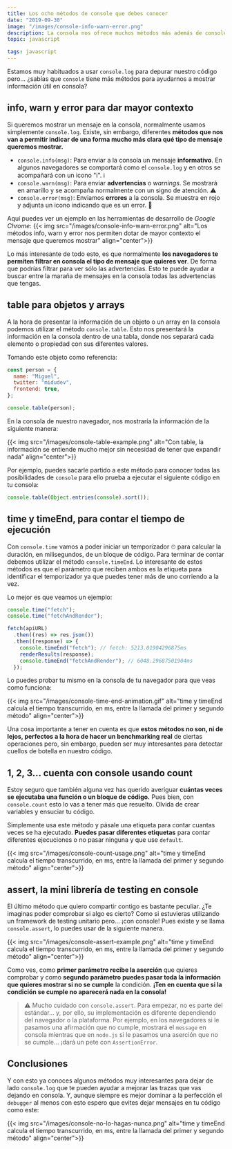 ```yaml
---
title: Los ocho métodos de console que debes conocer
date: "2019-09-30"
image: "/images/console-info-warn-error.png"
description: La consola nos ofrece muchos métodos más además de console.log. Conoce los que quedan, que te ayudarán a mostrar mejores mensajes en la consola. warn, error, info, table, time, timeEnd, count y assert.
topic: javascript

tags: javascript
---
```


Estamos muy habituados a usar `console.log` para depurar nuestro código pero... ¿sabías que `console` tiene más métodos para ayudarnos a mostrar información útil en consola?

## info, warn y error para dar mayor contexto

Si queremos mostrar un mensaje en la consola, normalmente usamos simplemente `console.log`. Existe, sin embargo, diferentes **métodos que nos van a permitir indicar de una forma mucho más clara qué tipo de mensaje queremos mostrar.**

- `console.info(msg)`: Para enviar a la consola un mensaje **informativo**. En algunos navegadores se comportará como el `console.log` y en otros se acompañará con un icono "i". ℹ️
- `console.warn(msg)`: Para enviar **advertencias** o _warnings_. Se mostrará en amarillo y se acompaña normalmente con un signo de atención. ⚠️
- `console.error(msg)`: Enviamos **errores** a la consola. Se muestra en rojo y adjunta un icono indicando que es un error. 🛑

Aquí puedes ver un ejemplo en las herramientas de desarrollo de _Google Chrome_:
{{< img src="/images/console-info-warn-error.png" alt="Los métodos info, warn y error nos permiten dotar de mayor contexto el mensaje que queremos mostrar" align="center">}}

Lo más interesante de todo esto, es que normalmente **los navegadores te permiten filtrar en consola el tipo de mensaje que quieres ver**. De forma que podrías filtrar para ver sólo las advertencias. Esto te puede ayudar a buscar entre la maraña de mensajes en la consola todas las advertencias que tengas.

## table para objetos y arrays

A la hora de presentar la información de un objeto o un array en la consola podemos utilizar el método `console.table`. Esto nos presentará la información en la consola dentro de una tabla, donde nos separará cada elemento o propiedad con sus diferentes valores.

Tomando este objeto como referencia:

```javascript
const person = {
  name: "Miguel",
  twitter: "midudev",
  frontend: true,
};

console.table(person);
```

En la consola de nuestro navegador, nos mostraría la información de la siguiente manera:

{{< img src="/images/console-table-example.png" alt="Con table, la información se entiende mucho mejor sin necesidad de tener que expandir nada" align="center">}}

Por ejemplo, puedes sacarle partido a este método para conocer todas las posibilidades de `console` para ello prueba a ejecutar el siguiente código en tu consola:

```javascript
console.table(Object.entries(console).sort());
```

## time y timeEnd, para contar el tiempo de ejecución

Con `console.time` vamos a poder iniciar un temporizador ⏲ para calcular la duración, en milisegundos, de un bloque de código. Para terminar de contar debemos utilizar el método `console.timeEnd`. Lo interesante de estos métodos es que el parámetro que reciben ambos es la etiqueta para identificar el temporizador ya que puedes tener más de uno corriendo a la vez.

Lo mejor es que veamos un ejemplo:

```javascript
console.time("fetch");
console.time("fetchAndRender");

fetch(apiURL)
  .then((res) => res.json())
  .then((response) => {
    console.timeEnd("fetch"); // fetch: 5213.01904296875ms
    renderResults(response);
    console.timeEnd("fetchAndRender"); // 6048.29687501904ms
  });
```

Lo puedes probar tu mismo en la consola de tu navegador para que veas como funciona:

{{< img src="/images/console-time-end-animation.gif" alt="time y timeEnd calcula el tiempo transcurrido, en ms, entre la llamada del primer y segundo método" align="center">}}

Una cosa importante a tener en cuenta es que **estos métodos no son, ni de lejos, perfectos a la hora de hacer un benchmarking real** de ciertas operaciones pero, sin embargo, pueden ser muy interesantes para detectar cuellos de botella en nuestro código.

## 1, 2, 3... cuenta con console usando count

Estoy seguro que también alguna vez has querido averiguar **cuántas veces se ejecutaba una función o un bloque de código.** Pues bien, con `console.count` esto lo vas a tener más que resuelto. Olvida de crear variables y ensuciar tu código.

Simplemente usa este método y pásale una etiqueta para contar cuantas veces se ha ejecutado. **Puedes pasar diferentes etiquetas** para contar diferentes ejecuciones o no pasar ninguna y que use `default`.

{{< img src="/images/console-count-usage.png" alt="time y timeEnd calcula el tiempo transcurrido, en ms, entre la llamada del primer y segundo método" align="center">}}

## assert, la mini librería de testing en console

El último método que quiero compartir contigo es bastante peculiar. ¿Te imaginas poder comprobar si algo es cierto? Como si estuvieras utilizando un framework de testing unitario pero... ¡con console! Pues existe y se llama `console.assert`, lo puedes usar de la siguiente manera.

{{< img src="/images/console-assert-example.png" alt="time y timeEnd calcula el tiempo transcurrido, en ms, entre la llamada del primer y segundo método" align="center">}}

Como ves, como **primer parámetro recibe la aserción** que quieres comprobar y como **segundo parámetro puedes pasar toda la información que quieres mostrar si no se cumple** la condición. **¡Ten en cuenta que si la condición se cumple no aparecerá nada en la consola!**

> ⚠️ Mucho cuidado con `console.assert`. Para empezar, no es parte del estándar... y, por ello, su implementación es diferente dependiendo del navegador o la plataforma. Por ejemplo, en los navegadores si le pasamos una afirmación que no cumple, mostrará el `message` en consola mientras que en `node.js` si le pasamos una aserción que no se cumple... ¡dará un pete con `AssertionError`.

## Conclusiones

Y con esto ya conoces algunos métodos muy interesantes para dejar de lado `console.log` que te pueden ayudar a mejorar las trazas que vas dejando en consola. Y, aunque siempre es mejor dominar a la perfección el `debugger` al menos con esto espero que evites dejar mensajes en tu código como este:

{{< img src="/images/console-no-lo-hagas-nunca.png" alt="time y timeEnd calcula el tiempo transcurrido, en ms, entre la llamada del primer y segundo método" align="center">}}
